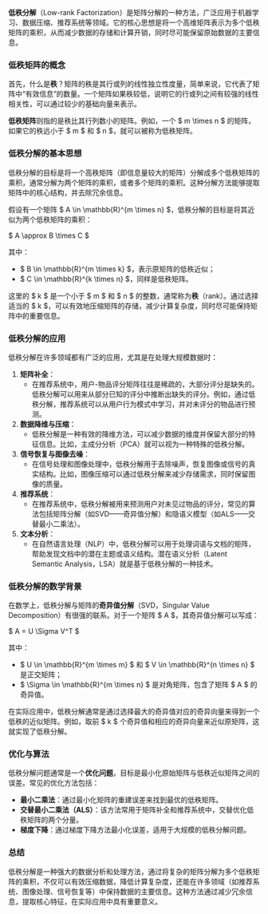 **低秩分解**（Low-rank Factorization）是矩阵分解的一种方法，广泛应用于机器学习、数据压缩、推荐系统等领域。它的核心思想是将一个高维矩阵表示为多个低秩矩阵的乘积，从而减少数据的存储和计算开销，同时尽可能保留原始数据的主要信息。

### 低秩矩阵的概念
首先，什么是**秩**？矩阵的秩是其行或列的线性独立性度量，简单来说，它代表了矩阵中“有效信息”的数量。一个矩阵如果秩较低，说明它的行或列之间有较强的线性相关性，可以通过较少的基础向量来表示。

**低秩矩阵**则指的是秩比其行列数小的矩阵。例如，一个 $ m \times n $ 的矩阵，如果它的秩远小于 $ m $ 和 $ n $，就可以被称为低秩矩阵。

### 低秩分解的基本思想
低秩分解的目标是将一个高秩矩阵（即信息量较大的矩阵）分解成多个低秩矩阵的乘积，通常分解为两个矩阵的乘积，或者多个矩阵的乘积。这种分解方法能够提取矩阵中的核心结构，并去除冗余信息。

假设有一个矩阵 $ A \in \mathbb{R}^{m \times n} $，低秩分解的目标是将其近似为两个低秩矩阵的乘积：

$ A \approx B \times C $

其中：

+ $ B \in \mathbb{R}^{m \times k} $，表示原矩阵的低秩近似；
+ $ C \in \mathbb{R}^{k \times n} $，同样是低秩矩阵。

这里的 $ k $ 是一个小于 $ m $ 和 $ n $ 的整数，通常称为**秩**（rank）。通过选择适当的 $ k $，可以有效地压缩矩阵的存储，减少计算复杂度，同时尽可能保持矩阵中的重要信息。

### 低秩分解的应用
低秩分解在许多领域都有广泛的应用，尤其是在处理大规模数据时：

1. **矩阵补全**：
    - 在推荐系统中，用户-物品评分矩阵往往是稀疏的，大部分评分是缺失的。低秩分解可以用来从部分已知的评分中推断出缺失的评分。例如，通过低秩分解，推荐系统可以从用户行为模式中学习，并对未评分的物品进行预测。
2. **数据降维与压缩**：
    - 低秩分解是一种有效的降维方法，可以减少数据的维度并保留大部分的特征信息。比如，主成分分析（PCA）就可以视为一种特殊的低秩分解。
3. **信号恢复与图像去噪**：
    - 在信号处理和图像处理中，低秩分解用于去除噪声，恢复图像或信号的真实结构。比如，图像压缩可以通过低秩分解来减少存储需求，同时保留图像的质量。
4. **推荐系统**：
    - 在推荐系统中，低秩分解被用来预测用户对未见过物品的评分，常见的算法包括矩阵分解（如SVD——奇异值分解）和隐语义模型（如ALS——交替最小二乘法）。
5. **文本分析**：
    - 在自然语言处理（NLP）中，低秩分解可以用于处理词语与文档的矩阵，帮助发现文档中的潜在主题或语义结构。潜在语义分析（Latent Semantic Analysis，LSA）就是基于低秩分解的一种技术。

### 低秩分解的数学背景
在数学上，低秩分解与矩阵的**奇异值分解**（SVD，Singular Value Decomposition）有很强的联系。对于一个矩阵 $ A $，其奇异值分解可以写成：

$ A = U \Sigma V^T $

其中：

+ $ U \in \mathbb{R}^{m \times m} $ 和 $ V \in \mathbb{R}^{n \times n} $ 是正交矩阵；
+ $ \Sigma \in \mathbb{R}^{m \times n} $ 是对角矩阵，包含了矩阵 $ A $ 的奇异值。

在实际应用中，低秩分解通常是通过选择最大的奇异值对应的奇异向量来得到一个低秩的近似矩阵。例如，取前 $ k $ 个奇异值和相应的奇异向量来近似原矩阵，这就实现了低秩分解。

### 优化与算法
低秩分解问题通常是一个**优化问题**，目标是最小化原始矩阵与低秩近似矩阵之间的误差。常见的优化方法包括：

+ **最小二乘法**：通过最小化矩阵的重建误差来找到最优的低秩矩阵。
+ **交替最小二乘法（ALS）**：该方法常用于矩阵补全和推荐系统中，交替优化低秩矩阵的两个分量。
+ **梯度下降**：通过梯度下降方法最小化误差，适用于大规模的低秩分解问题。

### 总结
低秩分解是一种强大的数据分析和处理方法，通过将复杂的矩阵分解为多个低秩矩阵的乘积，不仅可以有效压缩数据，降低计算复杂度，还能在许多领域（如推荐系统、图像处理、信号恢复等）中保持数据的主要信息。这种方法通过减少冗余信息，提取核心特征，在实际应用中具有重要意义。

